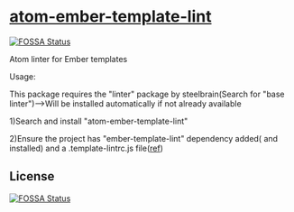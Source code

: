 # [atom-ember-template-lint](https://atom.io/packages/atom-ember-template-lint)
[![FOSSA Status](https://app.fossa.io/api/projects/git%2Bgithub.com%2Fgrrakesh4769%2Fatom-ember-template-lint.svg?type=shield)](https://app.fossa.io/projects/git%2Bgithub.com%2Fgrrakesh4769%2Fatom-ember-template-lint?ref=badge_shield)

Atom linter for Ember templates

Usage:

This package requires the "linter" package by steelbrain(Search for "base linter")-->Will be installed automatically if not already available

1)Search and install "atom-ember-template-lint"

2)Ensure the project has "ember-template-lint" dependency added( and installed) and a .template-lintrc.js file([ref](https://github.com/rwjblue/ember-template-lint#project-wide))


## License
[![FOSSA Status](https://app.fossa.io/api/projects/git%2Bgithub.com%2Fgrrakesh4769%2Fatom-ember-template-lint.svg?type=large)](https://app.fossa.io/projects/git%2Bgithub.com%2Fgrrakesh4769%2Fatom-ember-template-lint?ref=badge_large)
